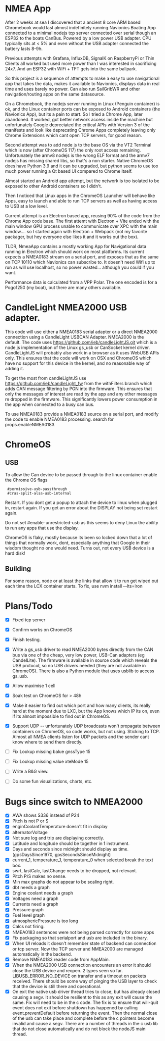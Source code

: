 # NMEA App

After 2 weeks at sea I discovered that a ancient 8 core ARM based Chromebook would last almost indefinitely running
Navionics Boating App connected to a minimal nodejs tcp server connected over serial though an ESP32 to the boats
CanBus. Powered by a low power USB adapter. CPU typically sits at < 5% and even without the USB adapter connected the
battery lasts 8-9h.

Previous attempts with Grafana, InfluxDB, SignalK on RaspberryPi or Thin Clients all worked but used more power than I
was interested in sacrificing 24x7. And an ESP32 with WiFi + TFT gets into the same ballpark. 

So this project is a sequence of attempts to make a easy to use navigational app that takes the data, makes it available
to Navionics, displays data in real time and uses barely no power. Can also run SailGribWR and other navigation/routing
apps on the same datasource.

On a Chromebook, the nodejs server running in Linux (Penguin container) is ok, and the Linux container ports can be
exposed to Android containers (the Navionics App), but its a pain to start. So I tried a Chrome App, later abandoned.
It worked, got better network access inside the machine but unfortunately Google depreciated the critical APIs with
Version 3 of the manifests and look like deprecating Chrome Apps completely leaving only Chrome Extensions which cant
open TCP servers, for good reason.

Second attempt was to add node js to the base OS via the VT2 Terminal which is now (after ChromeOS 117) the only root
access remaining. Unfortunately the armv8 nodejs is the wrong ELF format and the armv7 nodejs has missing shared libs,
so that's a non starter.  Native ChromeOS does have Python 3.9 and it can be upgraded, but python seems to use too much
power running a Qt based UI compared to Chrome itself.

Almost started an Android app attempt, but the network is too isolated to be exposed to other Android containers so I
didn't.

Then I noticed that Linux apps in the ChromeOS Launcher will behave like Apps, easy to launch and able to run TCP
servers as well as having access to USB at a low level. 

Current attempt is an Electron based app, reusing 90% of the code from the Chrome App code base. The first attemt with
Electron + Vite ended with the main window GPU process unable to communicate over XPC with the main window.... so I
started again with Electron + Webpack (not my favorite packager, but hey everyone else likes it and it works out the
box).

TLDR, NmeaApp contains a mostly working App for Navigational data running in Electron which should work on most
platforms. Its current expects a NMEA0183 stream on a serial port, and exposes that as the same on TCP 10110 which
Navionics can subscribe to. It doesn't need Wifi up to run as will use localhost, so no power wasted... although you
could if you want.

Performance data is calculated from a VPP Polar. The one encoded is for a Pogo1250 (my boat), but there are many others
available.


# CandleLight NMEA2000 USB adapter.

This code will use either a NMEA0183 serial adapter or a direct NMEA2000 connection using a CandleLight USBCAN 
Adapter. NMEA2000 is the default. The code uses https://github.com/ieb/candleLightJS.git which is a node js 
implementation of the Linux gs_usb or CanSocket kernel driver.  CandleLightJS will probably also work in a 
browser as it uses WebUSB APIs only. This ensures that the code will work on OSX and ChromeOS which have no 
support for this device in the kernel, and no reasonable way of adding it. 

To get the most from candleLightJS use https://github.com/ieb/candleLight_fw from the withFilters branch which 
adds CAN message filtering by PGN into the firmware. This ensures that only the messages of interest are read 
by the app and any other messages re dropped in the firmware. This significantly lowers power consumption in the app when connected to a busy can bus.


To use NMEA0183 provide a NMEA0183 source on a serial port, and modify the code to enable NMEA0183 processing. search for props.enableNMEA0183.

# ChromeOS 

## USB 

To allow the Can device to be passed through to the linux container enable the Chrome OS flags 

     #permissive-usb-passthrough 
     #cras-split-alsa-usb-internal


Restart. If you dont get a popup to attach the device to linux when plugged in, restart again.
If you get an error about the DISPLAY not being set restart again.

Do not set #enable-unrestricted-usb as this seems to deny Linux the ability to run any apps that use the display.

ChromeOS is flaky, mostly because its been so locked down that a lot of things that normally work, dont, especially anything that Google in their wisdom thought no one would need. Turns out, not every USB device is a hard disk!

## Building

For some reason, node or at least the links that allow it to run get wiped out each time the LCX container starts. To fix, use nvm install --lts=Iron 




# Plans/Todo

* [x] Fixed tcp server
* [x] Confirm works on ChromeOS
* [x] Finish testing.
* [x] Write a gs_usb driver to read NMEA2000 bytes directly from the CAN bus via one of the cheap, very low power, USB-Can adapters (eg CandelLite). The firmware is available in source code which reveals the USB protocol, so no USB drivers needed (they are not available in ChromeOS). There is also a Python module that uses usblib to access gs_usb.
* [x] Allow maximise 1 cell 
* [x] Soak test on ChromeOS for > 48h
* [x] Make it easier to find out which port and how many clients, its really hard at the moment due to LXC, but the App knows which IP its on, even if its almost impossible to find out in ChromeOS.
* [x] Support UDP -- unfortunately UDP broadcasts won't propagate between containers on ChromeOS, so code works, but not using. Sticking to TCP. Almost all NMEA clients listen for UDP packets and the sender cant know where to send them directly.
* [ ] Fix Lookup missing balue gnssType 15
* [ ] Fix Lookup missing value xteMode 15
* [ ] Write a B&G view.
* [ ] Do some fun visualizations, charts, etc.


# Bugs since switch to NMEA2000 

* [x] AWA shows S336 instead of P24
* [x] Pitch is not P or S 
* [x] enginCoolantTemperature doesn't fit in display
* [x] alternatorVoltage 
* [x] Not sure log and trip are displaying correctly.
* [x] Latitude and longitude should be together in 1 instrument.
* [x] Days and seconds since midnight should display as time. (gpsDaysSince1970, gpsSecondsSinceMidnight)
* [x] current_1, temperature_1, temperature_0 when selected break the text box.
* [x] swrt, lastCalc, lastChange needs to be dropped, not relevant.
* [x] Pitch P/S makes no sense.
* [x] Min max graphs do not appear to be scaling right.
* [x] dbt needs a graph
* [x] Engine coolant needs a graph
* [x] Voltages need a graph
* [x] Currents need a graph
* [x] Pressure graph
* [x] Fuel level graph
* [x] atmosphericPressure is too long
* [x] Calcs not firing. 
* [x] NMEA0183 sentences were not being parsed correctly for some apps
* [x] Fix packaging so that serialport and usb are included in the binary.
* [x] When UI reloads it doesn't remember state of backend can connection or tcp server.  Now the TCP server and NMEA2000 are managed automatically in the backend.
* [x] Remove NMEA0183 reader code from AppMain.
* [x] When the NMEA2000 USB connection encounters an error it should close the USB device and reopen. 2 types seen so far. LIBUSB_ERROR_NO_DEVICE on transfer and a timeout on packets received. There should be some way of pinging the USB layer to check that the device is still there and operational.
* [x] On exit the native usb driver thread tries to close, but has already closed causing a segv. It should be resilient to this as any exit will cause the same. Fix will need to be in the c code.  The fix is to ensure that will-quit event does not exit before shutdown has happened by calling event.preventDefault before returning the event. Then the normal close of the usb can take place and complete before the c pointers become invalid and cause a segv. There are a number of threads in the c usb lib that do not close automatically and do not block the nodeJS main thread.
